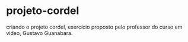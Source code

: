 # projeto-cordel
 criando o projeto cordel, exercício proposto pelo professor do curso em video, Gustavo Guanabara.
